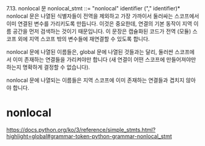7.13. nonlocal 문
nonlocal_stmt ::=  "nonlocal" identifier ("," identifier)*
nonlocal 문은 나열된 식별자들이 전역을 제외하고 가장 가까이서 둘러싸는 스코프에서 이미 연결된 변수를 가리키도록 만듭니다. 이것은 중요한데, 연결의 기본 동작이 지역 이름 공간을 먼저 검색하는 것이기 때문입니다. 이 문장은 캡슐화된 코드가 전역 (모듈) 스코프 외에 지역 스코프 밖의 변수들에 재연결할 수 있도록 합니다.

nonlocal 문에 나열된 이름들은, global 문에 나열된 것들과는 달리, 둘러싼 스코프에서 이미 존재하는 연결들을 가리켜야만 합니다 (새 연결이 어떤 스코프에 만들어져야만 하는지 명확하게 결정할 수 없습니다).

nonlocal 문에 나열되는 이름들은 지역 스코프에 이미 존재하는 연결들과 겹치지 않아야 합니다.



# nonlocal
https://docs.python.org/ko/3/reference/simple_stmts.html?highlight=global#grammar-token-python-grammar-nonlocal_stmt